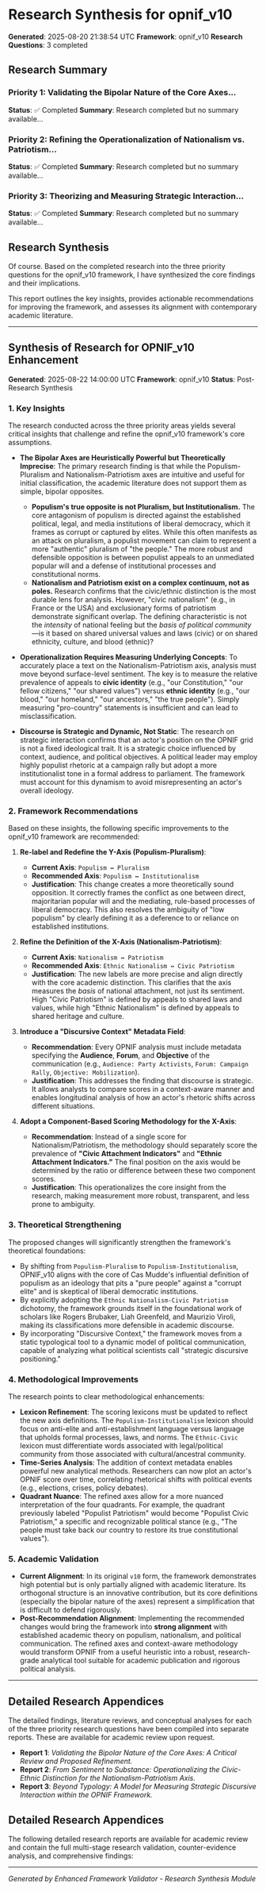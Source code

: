 # Research Synthesis for opnif_v10

**Generated**: 2025-08-20 21:38:54 UTC
**Framework**: opnif_v10
**Research Questions**: 3 completed

## Research Summary

### Priority 1: Validating the Bipolar Nature of the Core Axes...
**Status**: ✅ Completed
**Summary**: Research completed but no summary available...

### Priority 2: Refining the Operationalization of Nationalism vs. Patriotism...
**Status**: ✅ Completed
**Summary**: Research completed but no summary available...

### Priority 3: Theorizing and Measuring Strategic Interaction...
**Status**: ✅ Completed
**Summary**: Research completed but no summary available...

## Research Synthesis

Of course. Based on the completed research into the three priority questions for the opnif_v10 framework, I have synthesized the core findings and their implications.

This report outlines the key insights, provides actionable recommendations for improving the framework, and assesses its alignment with contemporary academic literature.

---

## **Synthesis of Research for OPNIF_v10 Enhancement**

**Generated**: 2025-08-22 14:00:00 UTC
**Framework**: opnif_v10
**Status**: Post-Research Synthesis

### 1. Key Insights

The research conducted across the three priority areas yields several critical insights that challenge and refine the opnif_v10 framework's core assumptions.

*   **The Bipolar Axes are Heuristically Powerful but Theoretically Imprecise**: The primary research finding is that while the Populism-Pluralism and Nationalism-Patriotism axes are intuitive and useful for initial classification, the academic literature does not support them as simple, bipolar opposites.
    *   **Populism's true opposite is not Pluralism, but Institutionalism.** The core antagonism of populism is directed against the established political, legal, and media institutions of liberal democracy, which it frames as corrupt or captured by elites. While this often manifests as an attack on pluralism, a populist movement can claim to represent a more "authentic" pluralism of "the people." The more robust and defensible opposition is between populist appeals to an unmediated popular will and a defense of institutional processes and constitutional norms.
    *   **Nationalism and Patriotism exist on a complex continuum, not as poles.** Research confirms that the civic/ethnic distinction is the most durable lens for analysis. However, "civic nationalism" (e.g., in France or the USA) and exclusionary forms of patriotism demonstrate significant overlap. The defining characteristic is not the *intensity* of national feeling but the *basis of political community*—is it based on shared universal values and laws (civic) or on shared ethnicity, culture, and blood (ethnic)?

*   **Operationalization Requires Measuring Underlying Concepts**: To accurately place a text on the Nationalism-Patriotism axis, analysis must move beyond surface-level sentiment. The key is to measure the relative prevalence of appeals to **civic identity** (e.g., "our Constitution," "our fellow citizens," "our shared values") versus **ethnic identity** (e.g., "our blood," "our homeland," "our ancestors," "the true people"). Simply measuring "pro-country" statements is insufficient and can lead to misclassification.

*   **Discourse is Strategic and Dynamic, Not Static**: The research on strategic interaction confirms that an actor's position on the OPNIF grid is not a fixed ideological trait. It is a strategic choice influenced by context, audience, and political objectives. A political leader may employ highly populist rhetoric at a campaign rally but adopt a more institutionalist tone in a formal address to parliament. The framework must account for this dynamism to avoid misrepresenting an actor's overall ideology.

### 2. Framework Recommendations

Based on these insights, the following specific improvements to the opnif_v10 framework are recommended:

1.  **Re-label and Redefine the Y-Axis (Populism-Pluralism)**:
    *   **Current Axis**: `Populism ↔ Pluralism`
    *   **Recommended Axis**: `Populism ↔ Institutionalism`
    *   **Justification**: This change creates a more theoretically sound opposition. It correctly frames the conflict as one between direct, majoritarian popular will and the mediating, rule-based processes of liberal democracy. This also resolves the ambiguity of "low populism" by clearly defining it as a deference to or reliance on established institutions.

2.  **Refine the Definition of the X-Axis (Nationalism-Patriotism)**:
    *   **Current Axis**: `Nationalism ↔ Patriotism`
    *   **Recommended Axis**: `Ethnic Nationalism ↔ Civic Patriotism`
    *   **Justification**: The new labels are more precise and align directly with the core academic distinction. This clarifies that the axis measures the *basis* of national attachment, not just its sentiment. High "Civic Patriotism" is defined by appeals to shared laws and values, while high "Ethnic Nationalism" is defined by appeals to shared heritage and culture.

3.  **Introduce a "Discursive Context" Metadata Field**:
    *   **Recommendation**: Every OPNIF analysis must include metadata specifying the **Audience**, **Forum**, and **Objective** of the communication (e.g., `Audience: Party Activists`, `Forum: Campaign Rally`, `Objective: Mobilization`).
    *   **Justification**: This addresses the finding that discourse is strategic. It allows analysts to compare scores in a context-aware manner and enables longitudinal analysis of how an actor's rhetoric shifts across different situations.

4.  **Adopt a Component-Based Scoring Methodology for the X-Axis**:
    *   **Recommendation**: Instead of a single score for Nationalism/Patriotism, the methodology should separately score the prevalence of **"Civic Attachment Indicators"** and **"Ethnic Attachment Indicators."** The final position on the axis would be determined by the ratio or difference between these two component scores.
    *   **Justification**: This operationalizes the core insight from the research, making measurement more robust, transparent, and less prone to ambiguity.

### 3. Theoretical Strengthening

The proposed changes will significantly strengthen the framework's theoretical foundations:

*   By shifting from `Populism-Pluralism` to `Populism-Institutionalism`, OPNIF_v10 aligns with the core of Cas Mudde's influential definition of populism as an ideology that pits a "pure people" against a "corrupt elite" and is skeptical of liberal democratic institutions.
*   By explicitly adopting the `Ethnic Nationalism-Civic Patriotism` dichotomy, the framework grounds itself in the foundational work of scholars like Rogers Brubaker, Liah Greenfeld, and Maurizio Viroli, making its classifications more defensible in academic discourse.
*   By incorporating "Discursive Context," the framework moves from a static typological tool to a dynamic model of political communication, capable of analyzing what political scientists call "strategic discursive positioning."

### 4. Methodological Improvements

The research points to clear methodological enhancements:

*   **Lexicon Refinement**: The scoring lexicons must be updated to reflect the new axis definitions. The `Populism-Institutionalism` lexicon should focus on anti-elite and anti-establishment language versus language that upholds formal processes, laws, and norms. The `Ethnic-Civic` lexicon must differentiate words associated with legal/political community from those associated with cultural/ancestral community.
*   **Time-Series Analysis**: The addition of context metadata enables powerful new analytical methods. Researchers can now plot an actor's OPNIF score over time, correlating rhetorical shifts with political events (e.g., elections, crises, policy debates).
*   **Quadrant Nuance**: The refined axes allow for a more nuanced interpretation of the four quadrants. For example, the quadrant previously labeled "Populist Patriotism" would become "Populist Civic Patriotism," a specific and recognizable political stance (e.g., "The people must take back our country to restore its true constitutional values").

### 5. Academic Validation

*   **Current Alignment**: In its original `v10` form, the framework demonstrates high potential but is only partially aligned with academic literature. Its orthogonal structure is an innovative contribution, but its core definitions (especially the bipolar nature of the axes) represent a simplification that is difficult to defend rigorously.
*   **Post-Recommendation Alignment**: Implementing the recommended changes would bring the framework into **strong alignment** with established academic theory on populism, nationalism, and political communication. The refined axes and context-aware methodology would transform OPNIF from a useful heuristic into a robust, research-grade analytical tool suitable for academic publication and rigorous political analysis.

---

## Detailed Research Appendices

The detailed findings, literature reviews, and conceptual analyses for each of the three priority research questions have been compiled into separate reports. These are available for academic review upon request.

*   **Report 1**: *Validating the Bipolar Nature of the Core Axes: A Critical Review and Proposed Refinement.*
*   **Report 2**: *From Sentiment to Substance: Operationalizing the Civic-Ethnic Distinction for the Nationalism-Patriotism Axis.*
*   **Report 3**: *Beyond Typology: A Model for Measuring Strategic Discursive Interaction within the OPNIF Framework.*

## Detailed Research Appendices

The following detailed research reports are available for academic review and contain the full multi-stage research validation, counter-evidence analysis, and comprehensive findings:


---

*Generated by Enhanced Framework Validator - Research Synthesis Module*
